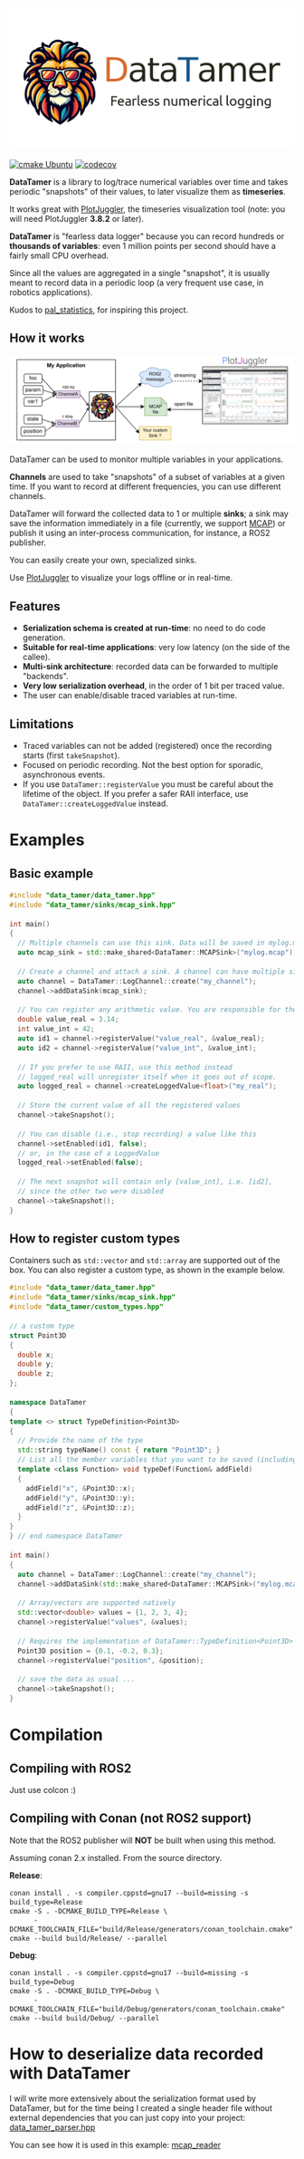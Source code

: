 ![Data Tamer](data_tamer_logo.png)

[![cmake Ubuntu](https://github.com/facontidavide/data_tamer/actions/workflows/cmake_ubuntu.yml/badge.svg)](https://github.com/facontidavide/data_tamer/actions/workflows/cmake_ubuntu.yml)
[![codecov](https://codecov.io/gh/facontidavide/data_tamer/graph/badge.svg?token=D0wtsntWds)](https://codecov.io/gh/facontidavide/data_tamer)
 
**DataTamer** is a library to log/trace numerical variables over time and
takes periodic "snapshots" of their values, to later visualize them as **timeseries**.

It works great with [PlotJuggler](https://github.com/facontidavide/PlotJuggler),
the timeseries visualization tool (note: you will need PlotJuggler **3.8.2** or later).

**DataTamer** is "fearless data logger" because you can record hundreds or **thousands of variables**: 
even 1 million points per second should have a fairly small CPU overhead.

Since all the values are aggregated in a single "snapshot", it is usually meant to 
record data in a periodic loop (a very frequent use case, in robotics applications).

Kudos to [pal_statistics](https://github.com/pal-robotics/pal_statistics), for inspiring this project.

## How it works

![architecture](concepts.png)

DataTamer can be used to monitor multiple variables in your applications.

**Channels** are used to take "snapshots" of a subset of variables at a given time.
If you want to record at different frequencies, you can use different channels.

DataTamer will forward the collected data to 1 or multiple **sinks**; 
a sink may save the information immediately in a file (currently, we support [MCAP](https://mcap.dev/))
or publish it using an inter-process communication, for instance, a ROS2 publisher.

You can easily create your own, specialized sinks.

Use [PlotJuggler](https://github.com/facontidavide/PlotJuggler) to
visualize your logs offline or in real-time.  

## Features

- **Serialization schema is created at run-time**: no need to do code generation.
- **Suitable for real-time applications**: very low latency (on the side of the callee).
- **Multi-sink architecture**: recorded data can be forwarded to multiple "backends". 
- **Very low serialization overhead**, in the order of 1 bit per traced value.
- The user can enable/disable traced variables at run-time.

## Limitations

- Traced variables can not be added (registered) once the recording starts (first `takeSnapshot`).
- Focused on periodic recording. Not the best option for sporadic, asynchronous events.
- If you use `DataTamer::registerValue` you must be careful about the lifetime of the
object. If you prefer a safer RAII interface, use `DataTamer::createLoggedValue` instead.

# Examples

## Basic example

```cpp
#include "data_tamer/data_tamer.hpp"
#include "data_tamer/sinks/mcap_sink.hpp"

int main()
{
  // Multiple channels can use this sink. Data will be saved in mylog.mcap
  auto mcap_sink = std::make_shared<DataTamer::MCAPSink>("mylog.mcap");

  // Create a channel and attach a sink. A channel can have multiple sinks
  auto channel = DataTamer::LogChannel::create("my_channel");
  channel->addDataSink(mcap_sink);

  // You can register any arithmetic value. You are responsible for their lifetime!
  double value_real = 3.14;
  int value_int = 42;
  auto id1 = channel->registerValue("value_real", &value_real);
  auto id2 = channel->registerValue("value_int", &value_int);

  // If you prefer to use RAII, use this method instead
  // logged_real will unregister itself when it goes out of scope.
  auto logged_real = channel->createLoggedValue<float>("my_real");

  // Store the current value of all the registered values
  channel->takeSnapshot();

  // You can disable (i.e., stop recording) a value like this
  channel->setEnabled(id1, false);
  // or, in the case of a LoggedValue
  logged_real->setEnabled(false);

  // The next snapshot will contain only [value_int], i.e. [id2],
  // since the other two were disabled
  channel->takeSnapshot();
}
```
## How to register custom types

Containers such as `std::vector` and `std::array` are supported out of the box.
You can also register a custom type, as shown in the example below.

```cpp
#include "data_tamer/data_tamer.hpp"
#include "data_tamer/sinks/mcap_sink.hpp"
#include "data_tamer/custom_types.hpp"

// a custom type
struct Point3D
{
  double x;
  double y;
  double z;
};

namespace DataTamer
{
template <> struct TypeDefinition<Point3D>
{
  // Provide the name of the type
  std::string typeName() const { return "Point3D"; }
  // List all the member variables that you want to be saved (including their name)
  template <class Function> void typeDef(Function& addField)
  {
    addField("x", &Point3D::x);
    addField("y", &Point3D::y);
    addField("z", &Point3D::z);
  }
}
} // end namespace DataTamer

int main()
{
  auto channel = DataTamer::LogChannel::create("my_channel");
  channel->addDataSink(std::make_shared<DataTamer::MCAPSink>("mylog.mcap"));

  // Array/vectors are supported natively
  std::vector<double> values = {1, 2, 3, 4};
  channel->registerValue("values", &values);

  // Requires the implementation of DataTamer::TypeDefinition<Point3D>
  Point3D position = {0.1, -0.2, 0.3};
  channel->registerValue("position", &position);

  // save the data as usual ...
  channel->takeSnapshot();
}
```

# Compilation

## Compiling with ROS2

Just use colcon :)

## Compiling with Conan (not ROS2 support)

Note that the ROS2 publisher will **NOT** be built when using this method.

Assuming conan 2.x installed. From the source directory.

**Release**:

```
conan install . -s compiler.cppstd=gnu17 --build=missing -s build_type=Release
cmake -S . -DCMAKE_BUILD_TYPE=Release \
      -DCMAKE_TOOLCHAIN_FILE="build/Release/generators/conan_toolchain.cmake"
cmake --build build/Release/ --parallel
```

**Debug**:

```
conan install . -s compiler.cppstd=gnu17 --build=missing -s build_type=Debug
cmake -S . -DCMAKE_BUILD_TYPE=Debug \
      -DCMAKE_TOOLCHAIN_FILE="build/Debug/generators/conan_toolchain.cmake"
cmake --build build/Debug/ --parallel
```

# How to deserialize data recorded with DataTamer

I will write more extensively about the serialization format used by DataTamer, but for the time being I
created a single header file without external dependencies that you can just copy into your project: 
[data_tamer_parser.hpp](data_tamer/include/data_tamer_parser)

You can see how it is used in this example: [mcap_reader](data_tamer/examples/mcap_reader.cpp)




